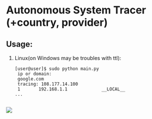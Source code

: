 # Autonomous System Tracer (+country, provider)
## Usage:
1. Linux(on Windows may be troubles with ttl):
   ```
   [user@user]$ sudo python main.py
    ip or domain:
    google.com
    tracing: 108.177.14.100
    1       192.168.1.1             __LOCAL__        
   ...     
    
 ![](Screenshot_20220408_190113.png)